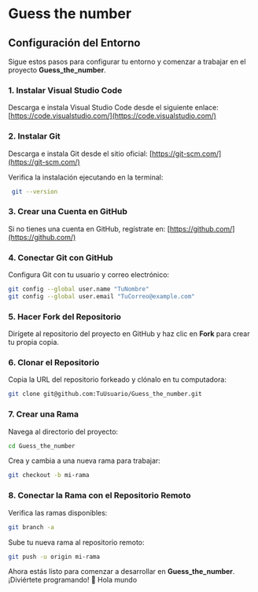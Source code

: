 # Guess the number

## Configuración del Entorno

Sigue estos pasos para configurar tu entorno y comenzar a trabajar en el proyecto **Guess_the_number**.

### 1. Instalar Visual Studio Code
Descarga e instala Visual Studio Code desde el siguiente enlace:
[https://code.visualstudio.com/](https://code.visualstudio.com/)

### 2. Instalar Git
Descarga e instala Git desde el sitio oficial:
[https://git-scm.com/](https://git-scm.com/)

Verifica la instalación ejecutando en la terminal:
```sh
 git --version
```

### 3. Crear una Cuenta en GitHub
Si no tienes una cuenta en GitHub, regístrate en:
[https://github.com/](https://github.com/)

### 4. Conectar Git con GitHub
Configura Git con tu usuario y correo electrónico:
```sh
git config --global user.name "TuNombre"
git config --global user.email "TuCorreo@example.com"
```

### 5. Hacer Fork del Repositorio
Dirígete al repositorio del proyecto en GitHub y haz clic en **Fork** para crear tu propia copia.

### 6. Clonar el Repositorio
Copia la URL del repositorio forkeado y clónalo en tu computadora:
```sh
git clone git@github.com:TuUsuario/Guess_the_number.git
```

### 7. Crear una Rama
Navega al directorio del proyecto:
```sh
cd Guess_the_number
```
Crea y cambia a una nueva rama para trabajar:
```sh
git checkout -b mi-rama
```

### 8. Conectar la Rama con el Repositorio Remoto
Verifica las ramas disponibles:
```sh
git branch -a
```
Sube tu nueva rama al repositorio remoto:
```sh
git push -u origin mi-rama
```

Ahora estás listo para comenzar a desarrollar en **Guess_the_number**. ¡Diviértete programando! 🚀
Hola mundo

